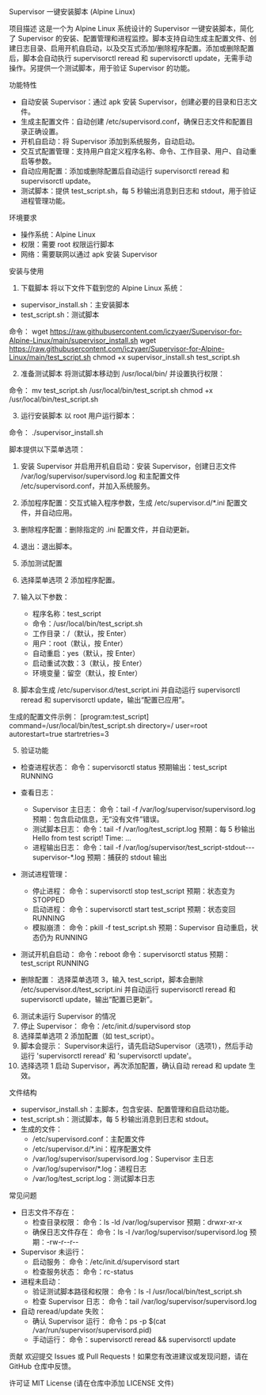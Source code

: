 Supervisor 一键安装脚本 (Alpine Linux)

项目描述
这是一个为 Alpine Linux 系统设计的 Supervisor 一键安装脚本，简化了 Supervisor 的安装、配置管理和进程监控。脚本支持自动生成主配置文件、创建日志目录、启用开机自启动，以及交互式添加/删除程序配置。添加或删除配置后，脚本会自动执行 supervisorctl reread 和 supervisorctl update，无需手动操作。另提供一个测试脚本，用于验证 Supervisor 的功能。

功能特性
- 自动安装 Supervisor：通过 apk 安装 Supervisor，创建必要的目录和日志文件。
- 生成主配置文件：自动创建 /etc/supervisord.conf，确保日志文件和配置目录正确设置。
- 开机自启动：将 Supervisor 添加到系统服务，自动启动。
- 交互式配置管理：支持用户自定义程序名称、命令、工作目录、用户、自动重启等参数。
- 自动应用配置：添加或删除配置后自动运行 supervisorctl reread 和 supervisorctl update。
- 测试脚本：提供 test_script.sh，每 5 秒输出消息到日志和 stdout，用于验证进程管理功能。

环境要求
- 操作系统：Alpine Linux
- 权限：需要 root 权限运行脚本
- 网络：需要联网以通过 apk 安装 Supervisor

安装与使用

1. 下载脚本
将以下文件下载到您的 Alpine Linux 系统：
- supervisor_install.sh：主安装脚本
- test_script.sh：测试脚本

命令：
wget https://raw.githubusercontent.com/iczyaer/Supervisor-for-Alpine-Linux/main/supervisor_install.sh
wget https://raw.githubusercontent.com/iczyaer/Supervisor-for-Alpine-Linux/main/test_script.sh
chmod +x supervisor_install.sh test_script.sh

2. 准备测试脚本
将测试脚本移动到 /usr/local/bin/ 并设置执行权限：

命令：
mv test_script.sh /usr/local/bin/test_script.sh
chmod +x /usr/local/bin/test_script.sh

3. 运行安装脚本
以 root 用户运行脚本：

命令：
./supervisor_install.sh

脚本提供以下菜单选项：
1. 安装 Supervisor 并启用开机自启动：安装 Supervisor，创建日志文件 /var/log/supervisor/supervisord.log 和主配置文件 /etc/supervisord.conf，并加入系统服务。
2. 添加程序配置：交互式输入程序参数，生成 /etc/supervisor.d/*.ini 配置文件，并自动应用。
3. 删除程序配置：删除指定的 .ini 配置文件，并自动更新。
4. 退出：退出脚本。

4. 添加测试配置
1. 选择菜单选项 2 添加程序配置。
2. 输入以下参数：
   - 程序名称：test_script
   - 命令：/usr/local/bin/test_script.sh
   - 工作目录：/（默认，按 Enter）
   - 用户：root（默认，按 Enter）
   - 自动重启：yes（默认，按 Enter）
   - 启动重试次数：3（默认，按 Enter）
   - 环境变量：留空（默认，按 Enter）
3. 脚本会生成 /etc/supervisor.d/test_script.ini 并自动运行 supervisorctl reread 和 supervisorctl update，输出“配置已应用”。

生成的配置文件示例：
[program:test_script]
command=/usr/local/bin/test_script.sh
directory=/
user=root
autorestart=true
startretries=3

5. 验证功能
- 检查进程状态：
  命令：supervisorctl status
  预期输出：test_script RUNNING

- 查看日志：
  - Supervisor 主日志：
    命令：tail -f /var/log/supervisor/supervisord.log
    预期：包含启动信息，无“没有文件”错误。
  - 测试脚本日志：
    命令：tail -f /var/log/test_script.log
    预期：每 5 秒输出 Hello from test script! Time: ...
  - 进程输出日志：
    命令：tail -f /var/log/supervisor/test_script-stdout---supervisor-*.log
    预期：捕获的 stdout 输出

- 测试进程管理：
  - 停止进程：
    命令：supervisorctl stop test_script
    预期：状态变为 STOPPED
  - 启动进程：
    命令：supervisorctl start test_script
    预期：状态变回 RUNNING
  - 模拟崩溃：
    命令：pkill -f test_script.sh
    预期：Supervisor 自动重启，状态仍为 RUNNING

- 测试开机自启动：
  命令：reboot
  命令：supervisorctl status
  预期：test_script RUNNING

- 删除配置：
  选择菜单选项 3，输入 test_script，脚本会删除 /etc/supervisor.d/test_script.ini 并自动运行 supervisorctl reread 和 supervisorctl update，输出“配置已更新”。

6. 测试未运行 Supervisor 的情况
1. 停止 Supervisor：
   命令：/etc/init.d/supervisord stop
2. 选择菜单选项 2 添加配置（如 test_script）。
3. 脚本会提示：
   Supervisor未运行，请先启动Supervisor（选项1），然后手动运行 'supervisorctl reread' 和 'supervisorctl update'。
4. 选择选项 1 启动 Supervisor，再次添加配置，确认自动 reread 和 update 生效。

文件结构
- supervisor_install.sh：主脚本，包含安装、配置管理和自启动功能。
- test_script.sh：测试脚本，每 5 秒输出消息到日志和 stdout。
- 生成的文件：
  - /etc/supervisord.conf：主配置文件
  - /etc/supervisor.d/*.ini：程序配置文件
  - /var/log/supervisor/supervisord.log：Supervisor 主日志
  - /var/log/supervisor/*.log：进程日志
  - /var/log/test_script.log：测试脚本日志

常见问题
- 日志文件不存在：
  - 检查目录权限：
    命令：ls -ld /var/log/supervisor
    预期：drwxr-xr-x
  - 确保日志文件存在：
    命令：ls -l /var/log/supervisor/supervisord.log
    预期：-rw-r--r--
- Supervisor 未运行：
  - 启动服务：
    命令：/etc/init.d/supervisord start
  - 检查服务状态：
    命令：rc-status
- 进程未启动：
  - 验证测试脚本路径和权限：
    命令：ls -l /usr/local/bin/test_script.sh
  - 检查 Supervisor 日志：
    命令：tail /var/log/supervisor/supervisord.log
- 自动 reread/update 失败：
  - 确认 Supervisor 运行：
    命令：ps -p $(cat /var/run/supervisor/supervisord.pid)
  - 手动运行：
    命令：supervisorctl reread && supervisorctl update

贡献
欢迎提交 Issues 或 Pull Requests！如果您有改进建议或发现问题，请在 GitHub 仓库中反馈。

许可证
MIT License (请在仓库中添加 LICENSE 文件)
